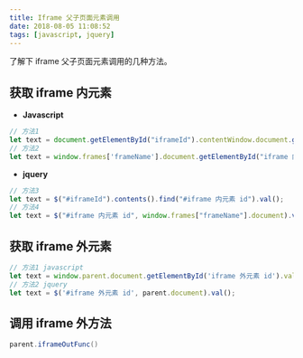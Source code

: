 ```yaml
---
title: Iframe 父子页面元素调用
date: 2018-08-05 11:08:52
tags: [javascript, jquery]
---
```


了解下 iframe 父子页面元素调用的几种方法。

<!-- more --><!-- toc -->

## 获取 iframe 内元素

- **Javascript**

```javascript
// 方法1
let text = document.getElementById("iframeId").contentWindow.document.getElementById("iframe 内元素 id").value;
// 方法2
let text = window.frames['frameName'].document.getElementById("iframe 内元素 id").value;
```

- **jquery**

```javascript
// 方法3
let text = $("#iframeId").contents().find("#iframe 内元素 id").val();
// 方法4
let text = $("#iframe 内元素 id", window.frames["frameName"].document).val();
```

## 获取 iframe 外元素


```javascript
// 方法1 javascript
let text = window.parent.document.getElementById('iframe 外元素 id').value;
// 方法2 jquery
let text = $('#iframe 外元素 id', parent.document).val();
```

## 调用 iframe 外方法

```java
parent.iframeOutFunc()
```
